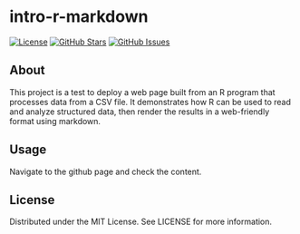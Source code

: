 # intro-r-markdown

[![License](https://img.shields.io/badge/license-MIT-blue.svg)](LICENSE)
[![GitHub Stars](https://img.shields.io/github/stars/Angelmmc/intro-r-markdown.svg)](https://github.com/Angelmmc/intro-r-markdown/stargazers)
[![GitHub Issues](https://img.shields.io/github/issues/Angelmmc/intro-r-markdown.svg)](https://github.com/Angelmmc/intro-r-markdown/issues)

## About 
This project is a test to deploy a web page built from an R program that processes data from a CSV file. It demonstrates how R can be used to read and analyze structured data, then render the results in a web-friendly format using markdown.

## Usage
Navigate to the github page and check the content.

## License
Distributed under the MIT License. See LICENSE for more information.

